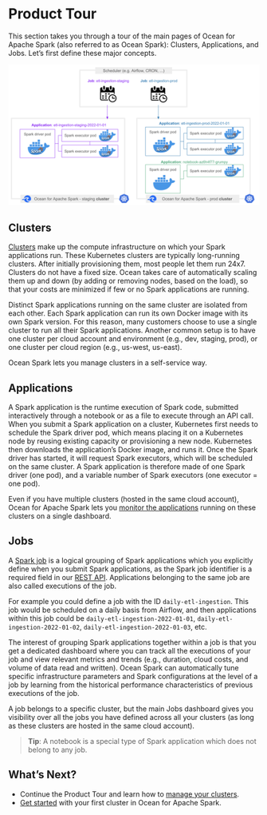 <meta name="robots" content="noindex">

# Product Tour

This section takes you through a tour of the main pages of Ocean for Apache Spark (also referred to as Ocean Spark): Clusters, Applications, and Jobs. Let’s first define these major concepts.

<img src="/ocean-spark/_media/product-tour-01.png" />

## Clusters

[Clusters](ocean-spark/product-tour/manage-clusters) make up the compute infrastructure on which your Spark applications run. These Kubernetes clusters are typically long-running clusters. After initially provisioning them, most people let them run 24x7. Clusters do not have a fixed size. Ocean takes care of automatically scaling them up and down (by adding or removing nodes, based on the load), so that your costs are minimized if few or no Spark applications are running.

Distinct Spark applications running on the same cluster are isolated from each other. Each Spark application can run its own Docker image with its own Spark version. For this reason, many customers choose to use a single cluster to run all their Spark applications. Another common setup is to have one cluster per cloud account and environment (e.g., dev, staging, prod), or one cluster per cloud region (e.g., us-west, us-east).

Ocean Spark lets you manage clusters in a self-service way.

## Applications

A Spark application is the runtime execution of Spark code, submitted interactively through a notebook or as a file to execute through an API call. When you submit a Spark application on a cluster, Kubernetes first needs to schedule the Spark driver pod, which means placing it on a Kubernetes node by reusing existing capacity or provisioning  a new node. Kubernetes then downloads the application’s Docker image, and runs it. Once the Spark driver has started, it will request Spark executors, which will be scheduled on the same cluster. A Spark application is therefore made of one Spark driver (one pod), and a variable number of Spark executors (one executor = one pod).

Even if you have multiple clusters (hosted in the same cloud account), Ocean for Apache Spark lets you [monitor the applications](ocean-spark/product-tour/monitor-applications) running on these clusters on a single dashboard.

## Jobs

A [Spark job](ocean-spark/product-tour/monitor-jobs) is a logical grouping of Spark applications which you explicitly define when you submit Spark applications, as the Spark job identifier is a required field in our [REST API](). Applications belonging to the same job are also called executions of the job.

For example you could define a job with the ID `daily-etl-ingestion`. This job would be scheduled on a daily basis from Airflow, and then applications within this job could be `daily-etl-ingestion-2022-01-01`, `daily-etl-ingestion-2022-01-02`, `daily-etl-ingestion-2022-01-03`, etc.

The interest of grouping Spark applications together within a job is that you get a dedicated dashboard where you can track all the executions of your job and view relevant metrics and trends (e.g., duration, cloud costs, and volume of data read and written). Ocean Spark can automatically tune specific infrastructure parameters and Spark configurations at the level of a job by learning from the historical performance characteristics of previous executions of the job.

A job belongs to a specific cluster, but the main Jobs dashboard gives you visibility over all the jobs you have defined across all your clusters (as long as these clusters are hosted in the same cloud account).

> **Tip**: A notebook is a special type of Spark application which does not belong to any job.

## What’s Next?

- Continue the Product Tour and learn how to [manage your clusters](ocean-spark/product-tour/manage-clusters).
- [Get started](ocean-spark/getting-started/) with your first cluster in Ocean for Apache Spark.
